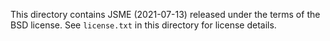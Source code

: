 This directory contains JSME (2021-07-13) released under the terms of the BSD license.
See `license.txt` in this directory for license details.
